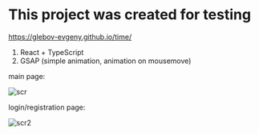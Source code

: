 # This project was created for testing

https://glebov-evgeny.github.io/time/

1) React + TypeScript
2) GSAP (simple animation, animation on mousemove)

main page:

![scr](https://user-images.githubusercontent.com/35433087/184451116-525b21c8-3311-4e2c-b296-7fd3b9c67161.jpg)

login/registration page:

![scr2](https://user-images.githubusercontent.com/35433087/184538754-ea057b31-7a43-48f9-a6f4-8aef71c26a24.jpg)
